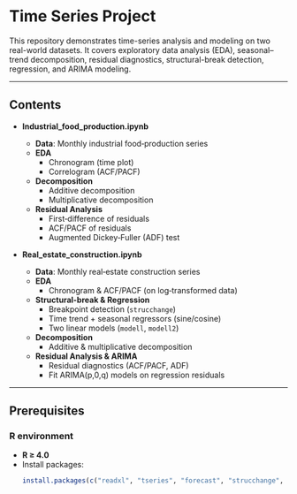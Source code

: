# Time Series Project

This repository demonstrates time-series analysis and modeling on two real-world datasets. It covers exploratory data analysis (EDA), seasonal–trend decomposition, residual diagnostics, structural-break detection, regression, and ARIMA modeling.

---

## Contents

- **Industrial_food_production.ipynb**  
  - **Data**: Monthly industrial food‐production series  
  - **EDA**  
    - Chronogram (time plot)  
    - Correlogram (ACF/PACF)  
  - **Decomposition**  
    - Additive decomposition  
    - Multiplicative decomposition  
  - **Residual Analysis**  
    - First‐difference of residuals  
    - ACF/PACF of residuals  
    - Augmented Dickey‐Fuller (ADF) test  

- **Real_estate_construction.ipynb**  
  - **Data**: Monthly real‐estate construction series  
  - **EDA**  
    - Chronogram & ACF/PACF (on log‐transformed data)  
  - **Structural-break & Regression**  
    - Breakpoint detection (`strucchange`)  
    - Time trend + seasonal regressors (sine/cosine)  
    - Two linear models (`modell`, `modell2`)  
  - **Decomposition**  
    - Additive & multiplicative decomposition  
  - **Residual Analysis & ARIMA**  
    - Residual diagnostics (ACF/PACF, ADF)  
    - Fit ARIMA(p,0,q) models on regression residuals  

---

## Prerequisites

### R environment  
- **R ≥ 4.0**  
- Install packages:
  ```r
  install.packages(c("readxl", "tseries", "forecast", "strucchange", "ggplot2"))

